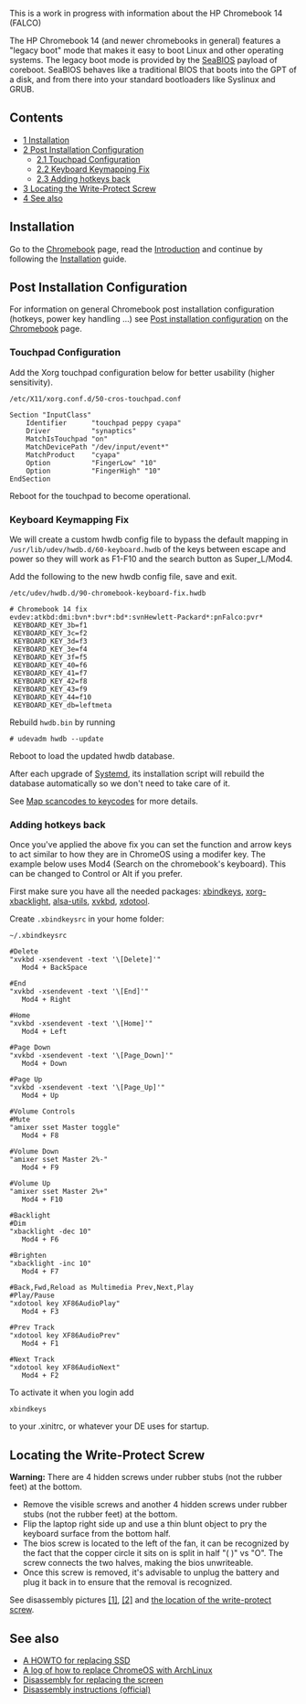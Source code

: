 This is a work in progress with information about the HP Chromebook 14 (FALCO)

The HP Chromebook 14 (and newer chromebooks in general) features a "legacy boot" mode that makes it easy to boot Linux and other operating systems. The legacy boot mode is provided by the [SeaBIOS](http://www.coreboot.org/SeaBIOS) payload of coreboot. SeaBIOS behaves like a traditional BIOS that boots into the GPT of a disk, and from there into your standard bootloaders like Syslinux and GRUB.

## Contents

*   [1 Installation](#Installation)
*   [2 Post Installation Configuration](#Post_Installation_Configuration)
    *   [2.1 Touchpad Configuration](#Touchpad_Configuration)
    *   [2.2 Keyboard Keymapping Fix](#Keyboard_Keymapping_Fix)
    *   [2.3 Adding hotkeys back](#Adding_hotkeys_back)
*   [3 Locating the Write-Protect Screw](#Locating_the_Write-Protect_Screw)
*   [4 See also](#See_also)

## Installation

Go to the [Chromebook](/index.php/Chromebook "Chromebook") page, read the [Introduction](/index.php/Chromebook#Introduction "Chromebook") and continue by following the [Installation](/index.php/Chromebook#Installation "Chromebook") guide.

## Post Installation Configuration

For information on general Chromebook post installation configuration (hotkeys, power key handling ...) see [Post installation configuration](/index.php/Chromebook#Post_installation_configuration "Chromebook") on the [Chromebook](/index.php/Chromebook "Chromebook") page.

### Touchpad Configuration

Add the Xorg touchpad configuration below for better usability (higher sensitivity).

 `/etc/X11/xorg.conf.d/50-cros-touchpad.conf` 

```
Section "InputClass" 
    Identifier      "touchpad peppy cyapa" 
    Driver          "synaptics"
    MatchIsTouchpad "on" 
    MatchDevicePath "/dev/input/event*" 
    MatchProduct    "cyapa" 
    Option          "FingerLow" "10" 
    Option          "FingerHigh" "10" 
EndSection
```

Reboot for the touchpad to become operational.

### Keyboard Keymapping Fix

We will create a custom hwdb config file to bypass the default mapping in `/usr/lib/udev/hwdb.d/60-keyboard.hwdb` of the keys between escape and power so they will work as F1-F10 and the search button as Super_L/Mod4.

Add the following to the new hwdb config file, save and exit.

 `/etc/udev/hwdb.d/90-chromebook-keyboard-fix.hwdb` 

```
# Chromebook 14 fix
evdev:atkbd:dmi:bvn*:bvr*:bd*:svnHewlett-Packard*:pnFalco:pvr*
 KEYBOARD_KEY_3b=f1
 KEYBOARD_KEY_3c=f2
 KEYBOARD_KEY_3d=f3
 KEYBOARD_KEY_3e=f4
 KEYBOARD_KEY_3f=f5
 KEYBOARD_KEY_40=f6
 KEYBOARD_KEY_41=f7
 KEYBOARD_KEY_42=f8
 KEYBOARD_KEY_43=f9
 KEYBOARD_KEY_44=f10
 KEYBOARD_KEY_db=leftmeta

```

Rebuild `hwdb.bin` by running

```
# udevadm hwdb --update

```

Reboot to load the updated hwdb database.

After each upgrade of [Systemd](/index.php/Systemd "Systemd"), its installation script will rebuild the database automatically so we don't need to take care of it.

See [Map scancodes to keycodes](/index.php/Map_scancodes_to_keycodes#Using_udev "Map scancodes to keycodes") for more details.

### Adding hotkeys back

Once you've applied the above fix you can set the function and arrow keys to act similar to how they are in ChromeOS using a modifer key. The example below uses Mod4 (Search on the chromebook's keyboard). This can be changed to Control or Alt if you prefer.

First make sure you have all the needed packages: [xbindkeys](https://www.archlinux.org/packages/?name=xbindkeys), [xorg-xbacklight](https://www.archlinux.org/packages/?name=xorg-xbacklight), [alsa-utils](https://www.archlinux.org/packages/?name=alsa-utils), [xvkbd](https://www.archlinux.org/packages/?name=xvkbd), [xdotool](https://www.archlinux.org/packages/?name=xdotool).

Create `.xbindkeysrc` in your home folder:

 `~/.xbindkeysrc` 

```
#Delete
"xvkbd -xsendevent -text '\[Delete]'"
   Mod4 + BackSpace

#End
"xvkbd -xsendevent -text '\[End]'"
   Mod4 + Right

#Home
"xvkbd -xsendevent -text '\[Home]'"
   Mod4 + Left

#Page Down
"xvkbd -xsendevent -text '\[Page_Down]'"
   Mod4 + Down

#Page Up
"xvkbd -xsendevent -text '\[Page_Up]'"
   Mod4 + Up

#Volume Controls 
#Mute
"amixer sset Master toggle"
   Mod4 + F8 

#Volume Down
"amixer sset Master 2%-"
   Mod4 + F9 

#Volume Up
"amixer sset Master 2%+"
   Mod4 + F10

#Backlight
#Dim
"xbacklight -dec 10"
   Mod4 + F6 

#Brighten
"xbacklight -inc 10"
   Mod4 + F7 

#Back,Fwd,Reload as Multimedia Prev,Next,Play
#Play/Pause
"xdotool key XF86AudioPlay"
   Mod4 + F3

#Prev Track
"xdotool key XF86AudioPrev"
   Mod4 + F1 

#Next Track
"xdotool key XF86AudioNext"
   Mod4 + F2

```

To activate it when you login add

```
xbindkeys

```

to your .xinitrc, or whatever your DE uses for startup.

## Locating the Write-Protect Screw

**Warning:** There are 4 hidden screws under rubber stubs (not the rubber feet) at the bottom.

*   Remove the visible screws and another 4 hidden screws under rubber stubs (not the rubber feet) at the bottom.
*   Flip the laptop right side up and use a thin blunt object to pry the keyboard surface from the bottom half.
*   The bios screw is located to the left of the fan, it can be recognized by the fact that the copper circle it sits on is split in half "( )" vs "O". The screw connects the two halves, making the bios unwriteable.
*   Once this screw is removed, it's advisable to unplug the battery and plug it back in to ensure that the removal is recognized.

See disassembly pictures [[1]](http://imgur.com/a/aGSQC), [[2]](http://imgur.com/a/hFq7S) and [the location of the write-protect screw](http://i290.photobucket.com/albums/ll257/bond304/IMG_5313_zpsacbb2723.jpg).

## See also

*   [A HOWTO for replacing SSD](http://chromebook-falco.blogspot.com.es/2013/11/here-are-mechanics-of-ngff-ssd-removal.html)
*   [A log of how to replace ChromeOS with ArchLinux](https://github.com/somenxavier/falco/wiki/Events-log)
*   [Disassembly for replacing the screen](https://www.youtube.com/watch?v=efbM9dkDvSU)
*   [Disassembly instructions (official)](http://h10032.www1.hp.com/ctg/Manual/c03936089.pdf)